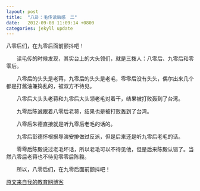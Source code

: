 ```yaml
---
layout: post
title:  "八卦：毛传读后感　二"
date:   2012-09-08 11:09:14 +0800
categories: jekyll update
---
```

八零后们，在九零后面前颤抖吧！

　　读毛传的时候发现，其实台上的大头领们，就是三拨人：八零后、九零后和零零后。
 <!-- more -->

　　八零后的头头是老蒋，九零后的头头是老毛，零零后没有头头，偶尔出来几个都是打酱油兼捣乱的，被双方不待见。

　　八零后大头头老蒋和九零后大头领老毛对着干，结果被打败轰到了台湾。

　　九零后陈诚跟着八零后老蒋，结果也是被打败轰到了台湾。

　　八零后朱德直接就是听九零后老毛的话的。

　　九零后彭德怀根据导演安排做过反派，但是后来还是听九零后老毛的话。

　　零零后陈毅说过老毛坏话，所以老毛可以不待见他，但是后来陈毅认错了。当然八零后老蒋也不待见零零后陈毅。

　　所以，八零后们，在九零后面前颤抖吧！


[原文来自我的教育网博客][原文来自我的教育网博客]

[原文来自我的教育网博客]:http://teacher.edu.cn/pc/article/201209/555757.html
